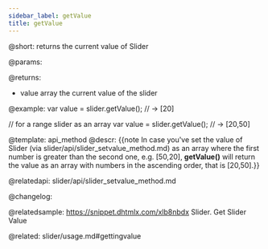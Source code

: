 ```yaml
---
sidebar_label: getValue
title: getValue
---          
```


@short: returns the current value of Slider


@params:


@returns:
- value 	array		the current value of the slider


@example:
var value = slider.getValue(); // -> [20]

// for a range slider as an array
var value = slider.getValue(); // -> [20,50]


@template: api_method
@descr:
{{note In case you've set the value of Slider (via slider/api/slider_setvalue_method.md) as an array where the first number is greater than the second one, e.g. [50,20], **getValue()** will return the value as an array
with numbers in the ascending order, that is [20,50].}}


@relatedapi:
slider/api/slider_setvalue_method.md


@changelog:

@relatedsample: https://snippet.dhtmlx.com/xlb8nbdx	Slider. Get Slider Value

@related: slider/usage.md#gettingvalue